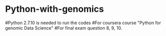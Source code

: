 # Python-with-genomics
#Python 2.7.10 is needed to run the codes
#For coursera course "Python for genomic Data Science"
#For final exam question 8, 9, 10.
